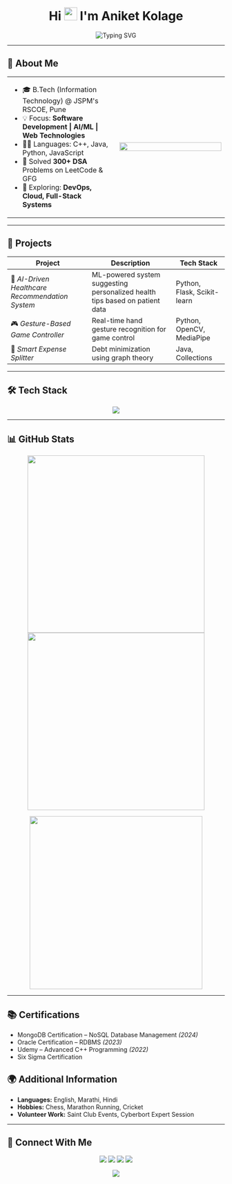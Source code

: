 <h1 align="center">
  Hi <img src="https://media.giphy.com/media/hvRJCLFzcasrR4ia7z/giphy.gif" width="30px"/> I'm Aniket Kolage
</h1>

<p align="center" width="100%">
  <img src="https://readme-typing-svg.demolab.com?font=Fira+Code&weight=600&size=22&duration=4000&pause=1000&color=00FFDD&center=true&vCenter=true&multiline=true&width=900&height=100&lines=Final+Year+IT+Student+%7C+Software+Developer;Full+Stack+Developer;AI+%7C+ML+%7C+Web+Development+Enthusiast;Always+Learning+%7C+Building+%7C+Contributing" alt="Typing SVG" />
</p>

---

## 🧠 About Me

<table>
  <tr>
    <td width="50%">
      <ul>
        <li>🎓 B.Tech (Information Technology) @ JSPM's RSCOE, Pune</li>
        <li>💡 Focus: <b>Software Development | AI/ML | Web Technologies</b></li>
        <li>👨‍💻 Languages: C++, Java, Python, JavaScript</li>
        <li>🧩 Solved <b>300+ DSA</b> Problems on LeetCode & GFG</li>
        <li>🚀 Exploring: <b>DevOps, Cloud, Full-Stack Systems</b></li>
      </ul>
    </td>
    <td width="50%">
      <img src="https://cdn.dribbble.com/users/1059583/screenshots/4171367/coding-freak.gif" width="100%">
    </td>
  </tr>
</table>

---
## 💼 Projects  

| Project | Description | Tech Stack |
|---------|-------------|------------|
| 🏥 *AI-Driven Healthcare Recommendation System* | ML-powered system suggesting personalized health tips based on patient data | Python, Flask, Scikit-learn |
| 🎮 *Gesture-Based Game Controller* | Real-time hand gesture recognition for game control | Python, OpenCV, MediaPipe |
| 💸 *Smart Expense Splitter* | Debt minimization using graph theory | Java, Collections |

---

## 🛠 Tech Stack  

<p align="center">
  <img src="https://skillicons.dev/icons?i=cpp,python,java,js,react,nodejs,flask,mongodb,mysql,git,github,html,css" />
</p>

---

## 📊 GitHub Stats  

<p align="center" margin="10px">
  <img src="https://github-readme-stats.vercel.app/api?username=aniketkolage&show_icons=true&theme=tokyonight" width="410"/>
  <img src="https://github-readme-streak-stats-eight.vercel.app/?user=aniketkolage&theme=tokyonight" width="410"/>
</p>

<p align="center">
  <img src="https://github-readme-stats.vercel.app/api/top-langs/?username=aniketkolage&layout=compact&theme=tokyonight" width="400"/>
</p>

---

## 📚 Certifications  

- MongoDB Certification – NoSQL Database Management *(2024)*  
- Oracle Certification – RDBMS *(2023)*  
- Udemy – Advanced C++ Programming *(2022)*
- Six Sigma Certification

## 🌍 Additional Information  

- **Languages:** English, Marathi, Hindi  
- **Hobbies:** Chess, Marathon Running, Cricket  
- **Volunteer Work:** Saint Club Events, Cyberbort Expert Session  

---

## 🔗 Connect With Me  

<p align="center">
  <a href="https://www.linkedin.com/in/aniketkolage"><img src="https://img.shields.io/badge/LinkedIn-blue?style=for-the-badge&logo=linkedin&logoColor=white" /></a>
  <a href="mailto:aniketkolage2004@gmail.com"><img src="https://img.shields.io/badge/Gmail-red?style=for-the-badge&logo=gmail&logoColor=white" /></a>
  <a href="https://github.com/aniketkolage"><img src="https://img.shields.io/badge/GitHub-black?style=for-the-badge&logo=github&logoColor=white" /></a>
  <a href="https://your-portfolio-link.com"><img src="https://img.shields.io/badge/Portfolio-000?style=for-the-badge&logo=vercel&logoColor=white" /></a>
</p>

<p align="center">
  <img src="https://komarev.com/ghpvc/?username=aniketkolage&label=Profile%20views&color=0e75b6&style=flat" />
</p>
